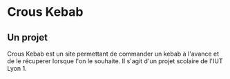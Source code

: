 # Crous Kebab

## Un projet 

Crous Kebab est un site permettant de commander un kebab à l'avance et de le récuperer lorsque l'on le souhaite. Il s'agit d'un projet scolaire de l'IUT Lyon 1.